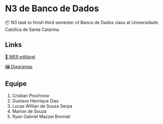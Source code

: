 # N3 de Banco de Dados
📦 N3 task to finish third semester of Banco de Dados class at Universidade Católica de Santa Catarina.

## Links

[🔗 MER editável][link-documento]

[🖼️ Diagramas][diagramas]


## Equipe
1. Cristian Prochnow
2. Gustavo Henrique Dias
3. Lucas Willian de Souza Serpa
4. Marlon de Souza
5. Ryan Gabriel Mazzei Bromati

[link-documento]: https://drive.google.com/file/d/1TLshUOreK_pwHAErh-ml_qOgfb92D7mt/view?usp=sharing
[diagramas]: ./mer/
